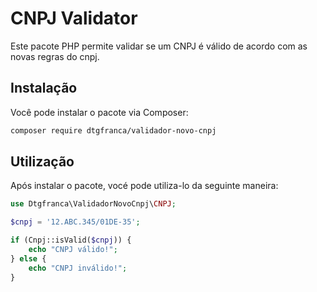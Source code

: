# CNPJ Validator

Este pacote PHP permite validar se um CNPJ é válido  de acordo com as novas regras do cnpj.

## Instalação

Você pode instalar o pacote via Composer:

```bash
composer require dtgfranca/validador-novo-cnpj
 ```


## Utilização
Após instalar o pacote, vocé pode utiliza-lo da seguinte maneira:
```php
use Dtgfranca\ValidadorNovoCnpj\CNPJ;

$cnpj = '12.ABC.345/01DE-35';

if (Cnpj::isValid($cnpj)) {
    echo "CNPJ válido!";
} else {
    echo "CNPJ inválido!";
}
```

